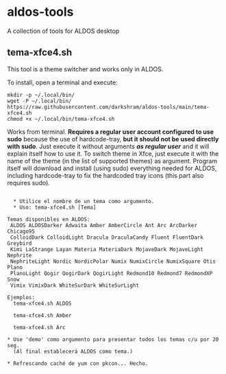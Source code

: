 # aldos-tools
A collection of tools for ALDOS desktop

## tema-xfce4.sh
This tool is a theme switcher and works only in ALDOS.

To install, open a terminal and execute:
```
mkdir -p ~/.local/bin/
wget -P ~/.local/bin/ https://raw.githubusercontent.com/darkshram/aldos-tools/main/tema-xfce4.sh
chmod +x ~/.local/bin/tema-xfce4.sh
```
Works from terminal. **Requires a regular user account configured to use sudo** because the use of hardcode-tray, **but it should not be used directly with sudo**. Just execute it without arguments ***as regular user*** and it will explain itself how to use it. To switch theme in Xfce, just execute it with the name of the theme (in the list of supported themes) as argument. Program itself will download and install (using sudo) everything needed for ALDOS, including hardcode-tray to fix the hardcoded tray icons (this part also requires sudo).

```
 
  * Utilice el nombre de un tema como argumento.
  * Uso: tema-xfce4.sh [Tema]
 
Temas disponibles en ALDOS:
 ALDOS ALDOSDarker Adwaita Amber AmberCircle Ant Arc ArcDarker Chicago95
 ColloidDark ColloidLight Dracula DraculaCandy Fluent FluentDark Greybird
 Kimi LaStrange Layan Materia MateriaDark MojaveDark MojaveLight Nephrite
 NephriteLight Nordic NordicPolar Numix NumixCircle NumixSquare Otis Plano
 PlanoLight Qogir QogirDark QogirLight Redmond10 Redmond7 RedmondXP Snow
 Vimix VimixDark WhiteSurDark WhiteSurLight
 
Ejemplos:
  tema-xfce4.sh ALDOS
 
  tema-xfce4.sh Amber
 
  tema-xfce4.sh Arc
 
* Use 'demo' como argumento para presentar todos los temas c/u por 20 seg.
  (Al final establecerá ALDOS como tema.) 
 
* Refrescando caché de yum con pkcon... Hecho. 
```
